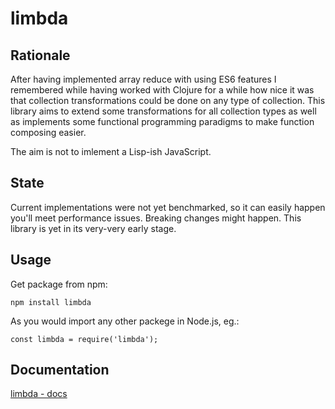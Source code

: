# limbda

## Rationale

After having implemented array reduce with using ES6 features I remembered while having worked with Clojure for a while how nice it was that collection transformations could be done on any type of collection. This library aims to extend some transformations for all collection types as well as implements some functional programming paradigms to make function composing easier.

The aim is not to imlement a Lisp-ish JavaScript.

## State

Current implementations were not yet benchmarked, so it can easily happen you'll meet performance issues. Breaking changes might happen. This library is yet in its very-very early stage.

## Usage

Get package from npm:

`npm install limbda`

As you would import any other packege in Node.js, eg.:

`const limbda = require('limbda');`

## Documentation

[limbda - docs](doc/index)